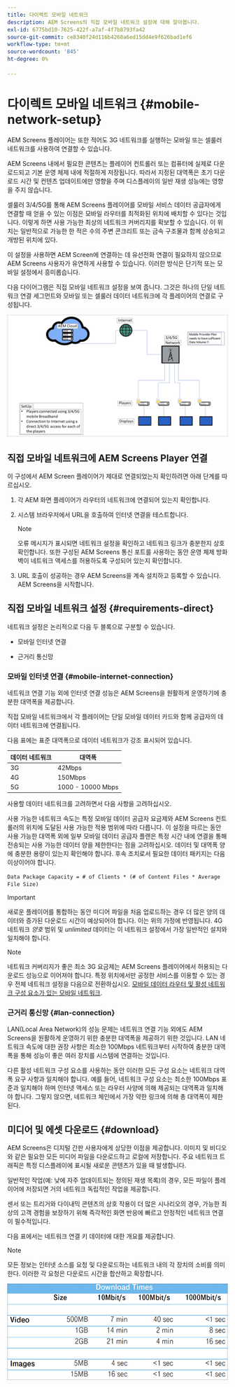 ```yaml
---
title: 다이렉트 모바일 네트워크
description: AEM Screens의 직접 모바일 네트워크 설정에 대해 알아봅니다.
exl-id: 6775bd10-7625-422f-a7af-4f7b8793fa42
source-git-commit: ce8340f24d116b4268a6ed15dd4e9f626bad1ef6
workflow-type: tm+mt
source-wordcount: '845'
ht-degree: 0%

---
```


# 다이렉트 모바일 네트워크 {#mobile-network-setup}

AEM Screens 플레이어는 또한 적어도 3G 네트워크를 실행하는 모바일 또는 셀룰러 네트워크를 사용하여 연결할 수 있습니다.

AEM Screens 내에서 필요한 콘텐츠는 플레이어 컨트롤러 또는 컴퓨터에 실제로 다운로드되고 기본 운영 체제 내에 적절하게 저장됩니다. 따라서 지정된 대역폭은 초기 다운로드 시간 및 컨텐츠 업데이트에만 영향을 주며 디스플레이의 일반 재생 성능에는 영향을 주지 않습니다.

셀룰러 3/4/5G를 통해 AEM Screens 플레이어를 모바일 서비스 데이터 공급자에게 연결할 때 얻을 수 있는 이점은 모바일 라우터를 최적화된 위치에 배치할 수 있다는 것입니다. 이렇게 하면 사용 가능한 최상의 네트워크 커버리지를 확보할 수 있습니다. 이 위치는 일반적으로 가능한 한 적은 수의 주변 콘크리트 또는 금속 구조물과 함께 상승되고 개방된 위치에 있다.

이 설정을 사용하면 AEM Screen에 연결하는 데 유선전화 연결이 필요하지 않으므로 AEM Screens 사용자가 유연하게 사용할 수 있습니다. 이러한 방식은 단기적 또는 모바일 설정에서 흥미롭습니다.

다음 다이어그램은 직접 모바일 네트워크 설정을 보여 줍니다. 그것은 하나의 단일 네트워크 연결 세그먼트와 모바일 또는 셀룰러 데이터 네트워크에 각 플레이어의 연결로 구성됩니다.

![](/help/using/assets/direct-mobile-1.png)

## 직접 모바일 네트워크에 AEM Screens Player 연결

이 구성에서 AEM Screen 플레이어가 제대로 연결되었는지 확인하려면 아래 단계를 따르십시오.

1. 각 AEM 화면 플레이어가 라우터의 네트워크에 연결되어 있는지 확인합니다.

1. 시스템 브라우저에서 URL을 호출하여 인터넷 연결을 테스트합니다.

   >[!NOTE]
   >오류 메시지가 표시되면 네트워크 설정을 확인하고 네트워크 링크가 충분한지 상호 확인합니다. 또한 구성된 AEM Screens 통신 포트를 사용하는 동안 운영 체제 방화벽이 네트워크 액세스를 허용하도록 구성되어 있는지 확인합니다.

1. URL 호출이 성공하는 경우 AEM Screens을 계속 설치하고 등록할 수 있습니다. AEM Screens을 시작합니다.

## 직접 모바일 네트워크 설정 {#requirements-direct}

네트워크 설정은 논리적으로 다음 두 블록으로 구분할 수 있습니다.

* 모바일 인터넷 연결

* 근거리 통신망

### 모바일 인터넷 연결 {#mobile-internet-connection}

네트워크 연결 기능 외에 인터넷 연결 성능은 AEM Screens을 원활하게 운영하기에 충분한 대역폭을 제공합니다.

직접 모바일 네트워크에서 각 플레이어는 단일 모바일 데이터 카드와 함께 공급자의 데이터 네트워크에 연결됩니다.

다음 표에는 표준 대역폭으로 데이터 네트워크가 강조 표시되어 있습니다.

| 데이터 네트워크 | 대역폭 |
|--- |--- |
| 3G | 42Mbps |
| 4G | 150Mbps |
| 5G | 1000 - 10000 Mbps |

사용할 데이터 네트워크를 고려하면서 다음 사항을 고려하십시오.

사용 가능한 네트워크 속도는 특정 모바일 데이터 공급자 요금제와 AEM Screens 컨트롤러의 위치에 도달된 사용 가능한 적용 범위에 따라 다릅니다.
이 설정을 따르는 동안 사용 가능한 대역폭 외에 일부 모바일 데이터 공급자 플랜은 특정 시간 내에 연결을 통해 전송되는 사용 가능한 데이터 양을 제한한다는 점을 고려하십시오. 데이터 및 대역폭 양에 충분한 용량이 있는지 확인해야 합니다.
후속 조치로서 필요한 데이터 패키지는 다음 이상이어야 합니다.

`Data Package Capacity = # of Clients * (# of Content Files * Average File Size)`


>[!IMPORTANT]
>새로운 플레이어를 통합하는 동안 미디어 파일을 처음 업로드하는 경우 더 많은 양의 데이터와 증가된 다운로드 시간이 예상되어야 합니다. 이는 위의 가정에 반영됩니다. 4G 네트워크 *양호* 범위 및 *unlimited* 데이터는 이 네트워크 설정에서 가장 일반적인 설치와 일치해야 합니다.

>[!NOTE]
>네트워크 커버리지가 좋은 최소 3G 요금제는 AEM Screens 플레이어에서 허용되는 다운로드 성능으로 이어져야 합니다. 특정 위치에서만 공정한 서비스를 이용할 수 있는 경우 전체 네트워크 설정을 다음으로 전환하십시오. [모바일 데이터 라우터 및 활성 네트워크 구성 요소가 있는 모바일 네트워크](/help/using/mobile-network-router.md).


### 근거리 통신망 {#lan-connection}

LAN(Local Area Network)의 성능 문제는 네트워크 연결 기능 외에도 AEM Screens을 원활하게 운영하기 위한 충분한 대역폭을 제공하기 위한 것입니다. LAN 네트워크 속도에 대한 권장 사항은 최소한 100Mbps 네트워크부터 시작하여 충분한 대역폭을 통해 성능이 좋은 여러 장치를 시스템에 연결하는 것입니다.

다른 활성 네트워크 구성 요소를 사용하는 동안 이러한 모든 구성 요소는 네트워크 대역폭 요구 사항과 일치해야 합니다. 예를 들어, 네트워크 구성 요소는 최소한 100Mbps 표준과 일치해야 하며 인터넷 액세스 또는 라우터 사양에 의해 제공되는 대역폭과 일치해야 합니다. 그렇지 않으면, 네트워크 체인에서 가장 약한 링크에 의해 총 대역폭이 제한된다.

## 미디어 및 에셋 다운로드 {#download}

AEM Screens은 디지털 간판 사용자에게 상당한 이점을 제공합니다. 이미지 및 비디오와 같은 필요한 모든 미디어 파일을 다운로드하고 로컬에 저장합니다. 주요 네트워크 트래픽은 특정 디스플레이에 표시될 새로운 콘텐츠가 있을 때 발생합니다.

일반적인 작업(예: 낮에 자주 업데이트되는 정의된 재생 목록)의 경우, 모든 파일이 플레이어에 저장되면 거의 네트워크 독립적인 작업을 제공합니다.

센서 또는 트리거와 다이내믹 콘텐츠의 상호 작용이 더 많은 시나리오의 경우, 가능한 최상의 고객 경험을 보장하기 위해 즉각적인 화면 반응에 빠르고 안정적인 네트워크 연결이 필수적입니다.

다음 표에서는 네트워크 연결 키 데이터에 대한 개요를 제공합니다.

>[!NOTE]
>
>모든 정보는 인터넷 소스를 요청 및 다운로드하는 네트워크 내의 각 장치의 소비를 의미한다. 이러한 각 요청은 다운로드 시간을 합산하고 확장합니다.

![](/help/using/assets/download-times-mobile.png)
